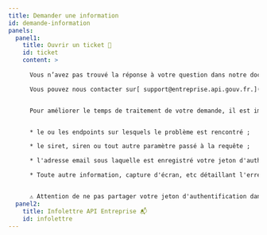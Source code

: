 ```yaml
---
title: Demander une information
id: demande-information
panels:
  panel1:
    title: Ouvrir un ticket 💬
    id: ticket
    content: >
      
      Vous n’avez pas trouvé la réponse à votre question dans notre documentation et dans le catalogue des données ?

      Vous pouvez nous contacter sur[ support@entreprise.api.gouv.fr.](mailto:support@entreprise.api.gouv.fr)


      Pour améliorer le temps de traitement de votre demande, il est important de nous fournir, au minimum, les informations suivantes :


      * le ou les endpoints sur lesquels le problème est rencontré ;

      * le siret, siren ou tout autre paramètre passé à la requête ;

      * l'adresse email sous laquelle est enregistré votre jeton d'authentification ;

      * Toute autre information, capture d'écran, etc détaillant l'erreur rencontrée est évidemment bienvenue.


      ⚠️ Attention de ne pas partager votre jeton d'authentification dans votre demande de support ! L'échange d'emails n'est pas un support de communication sécurisé et certaines APIs donnent accès à des données sensibles. Le cas échéant, nous serons obligé de supprimer votre jeton, et vous devrez faire une nouvelle demande.
  panel2:
    title: Infolettre API Entreprise 📬
    id: infolettre
---
```

